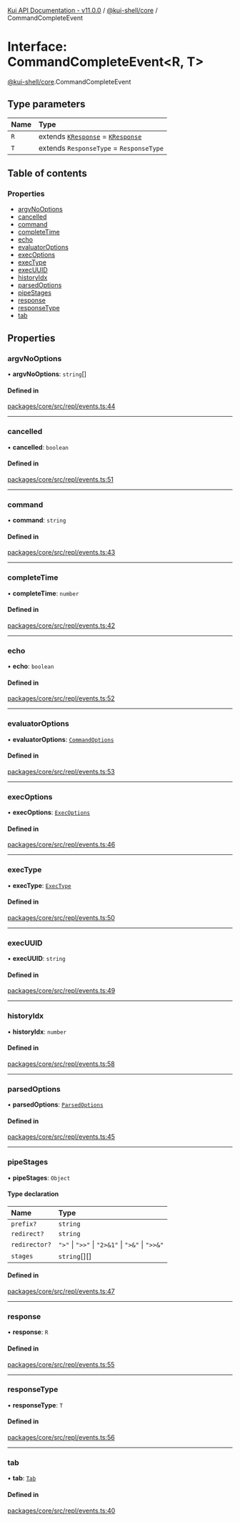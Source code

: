 [Kui API Documentation - v11.0.0](../README.md) / [@kui-shell/core](../modules/kui_shell_core.md) / CommandCompleteEvent

# Interface: CommandCompleteEvent<R, T\>

[@kui-shell/core](../modules/kui_shell_core.md).CommandCompleteEvent

## Type parameters

| Name | Type                                                                                                                  |
| :--- | :-------------------------------------------------------------------------------------------------------------------- |
| `R`  | extends [`KResponse`](../modules/kui_shell_core.md#kresponse) = [`KResponse`](../modules/kui_shell_core.md#kresponse) |
| `T`  | extends `ResponseType` = `ResponseType`                                                                               |

## Table of contents

### Properties

- [argvNoOptions](kui_shell_core.CommandCompleteEvent.md#argvnooptions)
- [cancelled](kui_shell_core.CommandCompleteEvent.md#cancelled)
- [command](kui_shell_core.CommandCompleteEvent.md#command)
- [completeTime](kui_shell_core.CommandCompleteEvent.md#completetime)
- [echo](kui_shell_core.CommandCompleteEvent.md#echo)
- [evaluatorOptions](kui_shell_core.CommandCompleteEvent.md#evaluatoroptions)
- [execOptions](kui_shell_core.CommandCompleteEvent.md#execoptions)
- [execType](kui_shell_core.CommandCompleteEvent.md#exectype)
- [execUUID](kui_shell_core.CommandCompleteEvent.md#execuuid)
- [historyIdx](kui_shell_core.CommandCompleteEvent.md#historyidx)
- [parsedOptions](kui_shell_core.CommandCompleteEvent.md#parsedoptions)
- [pipeStages](kui_shell_core.CommandCompleteEvent.md#pipestages)
- [response](kui_shell_core.CommandCompleteEvent.md#response)
- [responseType](kui_shell_core.CommandCompleteEvent.md#responsetype)
- [tab](kui_shell_core.CommandCompleteEvent.md#tab)

## Properties

### argvNoOptions

• **argvNoOptions**: `string`[]

#### Defined in

[packages/core/src/repl/events.ts:44](https://github.com/kubernetes-sigs/kui/blob/kui/packages/core/src/repl/events.ts#L44)

---

### cancelled

• **cancelled**: `boolean`

#### Defined in

[packages/core/src/repl/events.ts:51](https://github.com/kubernetes-sigs/kui/blob/kui/packages/core/src/repl/events.ts#L51)

---

### command

• **command**: `string`

#### Defined in

[packages/core/src/repl/events.ts:43](https://github.com/kubernetes-sigs/kui/blob/kui/packages/core/src/repl/events.ts#L43)

---

### completeTime

• **completeTime**: `number`

#### Defined in

[packages/core/src/repl/events.ts:42](https://github.com/kubernetes-sigs/kui/blob/kui/packages/core/src/repl/events.ts#L42)

---

### echo

• **echo**: `boolean`

#### Defined in

[packages/core/src/repl/events.ts:52](https://github.com/kubernetes-sigs/kui/blob/kui/packages/core/src/repl/events.ts#L52)

---

### evaluatorOptions

• **evaluatorOptions**: [`CommandOptions`](kui_shell_core.CommandOptions.md)

#### Defined in

[packages/core/src/repl/events.ts:53](https://github.com/kubernetes-sigs/kui/blob/kui/packages/core/src/repl/events.ts#L53)

---

### execOptions

• **execOptions**: [`ExecOptions`](kui_shell_core.ExecOptions.md)

#### Defined in

[packages/core/src/repl/events.ts:46](https://github.com/kubernetes-sigs/kui/blob/kui/packages/core/src/repl/events.ts#L46)

---

### execType

• **execType**: [`ExecType`](../enums/kui_shell_core.ExecType.md)

#### Defined in

[packages/core/src/repl/events.ts:50](https://github.com/kubernetes-sigs/kui/blob/kui/packages/core/src/repl/events.ts#L50)

---

### execUUID

• **execUUID**: `string`

#### Defined in

[packages/core/src/repl/events.ts:49](https://github.com/kubernetes-sigs/kui/blob/kui/packages/core/src/repl/events.ts#L49)

---

### historyIdx

• **historyIdx**: `number`

#### Defined in

[packages/core/src/repl/events.ts:58](https://github.com/kubernetes-sigs/kui/blob/kui/packages/core/src/repl/events.ts#L58)

---

### parsedOptions

• **parsedOptions**: [`ParsedOptions`](kui_shell_core.ParsedOptions.md)

#### Defined in

[packages/core/src/repl/events.ts:45](https://github.com/kubernetes-sigs/kui/blob/kui/packages/core/src/repl/events.ts#L45)

---

### pipeStages

• **pipeStages**: `Object`

#### Type declaration

| Name          | Type                                             |
| :------------ | :----------------------------------------------- |
| `prefix?`     | `string`                                         |
| `redirect?`   | `string`                                         |
| `redirector?` | `">"` \| `">>"` \| `"2>&1"` \| `">&"` \| `">>&"` |
| `stages`      | `string`[][]                                     |

#### Defined in

[packages/core/src/repl/events.ts:47](https://github.com/kubernetes-sigs/kui/blob/kui/packages/core/src/repl/events.ts#L47)

---

### response

• **response**: `R`

#### Defined in

[packages/core/src/repl/events.ts:55](https://github.com/kubernetes-sigs/kui/blob/kui/packages/core/src/repl/events.ts#L55)

---

### responseType

• **responseType**: `T`

#### Defined in

[packages/core/src/repl/events.ts:56](https://github.com/kubernetes-sigs/kui/blob/kui/packages/core/src/repl/events.ts#L56)

---

### tab

• **tab**: [`Tab`](kui_shell_core.Tab.md)

#### Defined in

[packages/core/src/repl/events.ts:40](https://github.com/kubernetes-sigs/kui/blob/kui/packages/core/src/repl/events.ts#L40)

